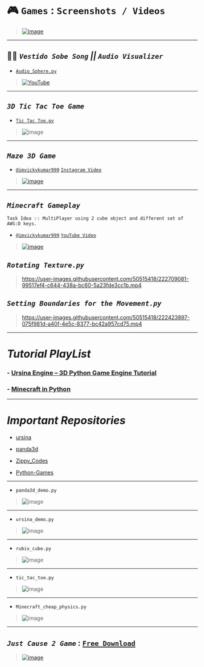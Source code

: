 
# 🎮 `Games` : `Screenshots / Videos`

> [![image](https://user-images.githubusercontent.com/50515418/227538012-a420cae5-e90f-4d1e-922a-1b0aa1e8c728.png)](https://www.youtube.com/playlist?list=PLyeWzbpbicN2YwGcFtYrD_K1_A2n7KtcJ)

---------------

## 🎉🪩 *`Vestido Sobe Song` || `Audio Visualizer`*

- [`Audio_Sphere.py`](https://github.com/imvickykumar999/Ursina-Engine-Panda3D-Games/blob/6079511aa23034f9b616ceee2932c7d71257d09a/Implementing%20IDEAS/Visualise%20Audio/Audio_Sphere.py#L68)

> [![YouTube](https://user-images.githubusercontent.com/50515418/225542436-6179d8f5-e2d6-41af-992c-58a867699523.png)](https://youtu.be/l7x02mYoD1E?t=64)

-------------------

## *`3D Tic Tac Toe Game`*
- [`Tic Tac Toe.py`](https://github.com/imvickykumar999/Ursina-Engine-Panda3D-Games/blob/df02f5ffb4f598edc4531f8877d625cba32dbf36/Tutorials%20Playlist/Implementing%20IDEAS/Tic%20Tac%20Toe%20Minecraft/Tic%20Tac%20Toe.py#L54)

> ![image](https://user-images.githubusercontent.com/50515418/225080970-2a171797-40ef-4516-b9db-b7b822077e4f.png)

-------------------

## *`Maze 3D Game`*
- [`@imvickykumar999`](https://www.instagram.com/imvickykumar999/) [`Instagram Video`](https://www.instagram.com/p/CppUoLUO_OU/)

> [![image](https://user-images.githubusercontent.com/50515418/224481936-530afe3f-cb02-42d5-af2a-333ab93c36ce.png)](https://youtu.be/bAvgxIyTGRc)

---------------------

## *`Minecraft Gameplay`*
    Task Idea 💡: MultiPlayer using 2 cube object and different set of AWS:D keys.
    
- [`@imvickykumar999`](https://www.youtube.com/@imvickykumar999) [`YouTube Video`](https://www.youtube.com/watch?v=kZTDaR8o6uo)

> [![image](https://user-images.githubusercontent.com/50515418/224462502-20f2bc7e-b0d1-4af3-bd8c-b433e88d14b6.png)](https://www.youtube.com/watch?v=kZTDaR8o6uo)

## *`Rotating Texture.py`*

> https://user-images.githubusercontent.com/50515418/222709081-99517ef4-c644-438a-bc60-5a23fde3cc1b.mp4

## *`Setting Boundaries for the Movement.py`*

> https://user-images.githubusercontent.com/50515418/222423897-075f981d-a40f-4e5c-8377-bc42a957cd75.mp4

----------------------------

# *Tutorial PlayList*

### - [**Ursina Engine – 3D Python Game Engine Tutorial**](https://www.youtube.com/watch?v=w2gu9Ah95l0&list=PLgQYnHnDxgtg-I3m01mGc5wfJwqpT9S3i&index=1)

### - [**Minecraft in Python**](https://www.youtube.com/watch?v=vX4l-qozib8&list=PLmP1LNMzp97pQe1FiGpdOLKeWYfTMZM7n&index=1)

---------------------------------

# *Important Repositories* 

- [ursina](https://github.com/imvickykumar999/ursina/tree/master/samples)

- [panda3d](https://github.com/imvickykumar999/panda3d/tree/master/samples)

- [Zippy_Codes](https://github.com/imvickykumar999/Zippy_Codes)

- [Python-Games](https://github.com/imvickykumar999/Python-Games)

------------------------

- `panda3d_demo.py`

> ![image](https://user-images.githubusercontent.com/50515418/221864328-138d2036-29f2-4253-835a-09798fd31705.png)

--------------------

- `ursina_demo.py`

> ![image](https://user-images.githubusercontent.com/50515418/221864823-e8afa781-5c2c-4cd0-be10-c0a27a2bb7a4.png)

---------------------

- `rubix_cube.py`

> ![image](https://user-images.githubusercontent.com/50515418/221870549-eb6095b4-198f-45cc-a3a6-fe17894c99f2.png)

----------------

- `tic_tac_toe.py`

> ![image](https://user-images.githubusercontent.com/50515418/221874169-beaec106-aeed-407e-9e71-3da78f497f17.png)

---------------------

- `Minecraft_cheap_physics.py`

> ![image](https://user-images.githubusercontent.com/50515418/221924592-38de7ab9-83e5-4321-8672-49bbf8bdeba8.png)

-----------------------------

## *`Just Cause 2 Game`* : [**`Free Download`**](https://drive.google.com/drive/u/1/folders/1Wf_P-342R4OMO7sIQV2AHJET3h4eZe4W)

> [![image](https://user-images.githubusercontent.com/50515418/222048156-a8f4e377-e2c6-46e2-8fa5-e9654049f3ca.png)](https://youtu.be/eOtUhJXLH2Q?t=1598)


